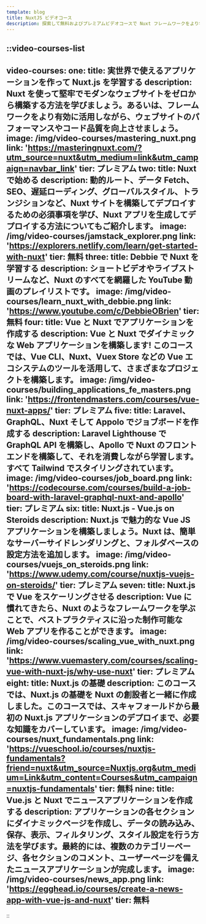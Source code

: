 ```yaml
---
template: blog
title: NuxtJS ビデオコース
description: 探索して無料およびプレミアムビデオコースで Nuxt フレームワークをより学びましょう。
---
```


::video-courses-list
---
video-courses:
  one:
    title: 実世界で使えるアプリケーションを作って Nuxt.js を学習する
    description: Nuxt を使って堅牢でモダンなウェブサイトをゼロから構築する方法を学びましょう。あるいは、フレームワークをより有効に活用しながら、ウェブサイトのパフォーマンスやコード品質を向上させましょう。
    image: /img/video-courses/mastering_nuxt.png
    link: 'https://masteringnuxt.com/?utm_source=nuxt&utm_medium=link&utm_campaign=navbar_link'
    tier: プレミアム
  two:
    title: Nuxt で始める
    description: 動的ルート、データ Fetch、SEO、遅延ローディング、グローバルスタイル、トランジションなど、Nuxt サイトを構築してデプロイするための必須事項を学び、Nuxt アプリを生成してデプロイする方法についてもご紹介します。
    image: /img/video-courses/jamstack_explorer.png
    link: 'https://explorers.netlify.com/learn/get-started-with-nuxt'
    tier: 無料
  three:
    title: Debbie で Nuxt を学習する
    description: ショートビデオやライブストリームなど、Nuxt のすべてを網羅した YouTube 動画のプレイリストです。
    image: /img/video-courses/learn_nuxt_with_debbie.png
    link: 'https://www.youtube.com/c/DebbieOBrien'
    tier: 無料
  four:
    title: Vue と Nuxt でアプリケーションを作成する
    description: Vue と Nuxt でダイナミックな Web アプリケーションを構築します! このコースでは、Vue CLI、Nuxt、Vuex Store などの Vue エコシステムのツールを活用して、さまざまなプロジェクトを構築します。
    image: /img/video-courses/building_applications_fe_masters.png
    link: 'https://frontendmasters.com/courses/vue-nuxt-apps/'
    tier: プレミアム
  five:
    title: Laravel、GraphQL、Nuxt そして Appolo でジョブボードを作成する
    description: Laravel Lighthouse で GraphQL API を構築し、Apollo で Nuxt のフロントエンドを構築して、それを消費しながら学習します。すべて Tailwind でスタイリングされています。
    image: /img/video-courses/job_board.png
    link: 'https://codecourse.com/courses/build-a-job-board-with-laravel-graphql-nuxt-and-apollo'
    tier: プレミアム
  six:
    title: Nuxt.js - Vue.js on Steroids
    description: Nuxt.js で魅力的な Vue JS アプリケーションを構築しましょう。Nuxt は、簡単なサーバーサイドレンダリングと、フォルダベースの設定方法を追加します。
    image: /img/video-courses/vuejs_on_steroids.png
    link: 'https://www.udemy.com/course/nuxtjs-vuejs-on-steroids/'
    tier: プレミアム
  seven:
    title: Nuxt.js で Vue をスケーリングさせる
    description: Vue に慣れてきたら、Nuxt のようなフレームワークを学ぶことで、ベストプラクティスに沿った制作可能な Web アプリを作ることができます。
    image: /img/video-courses/scaling_vue_with_nuxt.png
    link: 'https://www.vuemastery.com/courses/scaling-vue-with-nuxt-js/why-use-nuxt'
    tier: プレミアム
  eight:
    title: Nuxt.js の基礎
    description: このコースでは、Nuxt.js の基礎を Nuxt の創設者と一緒に作成しました。このコースでは、スキャフォールドから最初の Nuxt.js アプリケーションのデプロイまで、必要な知識をカバーしています。
    image: /img/video-courses/nuxt_fundamentals.png
    link: 'https://vueschool.io/courses/nuxtjs-fundamentals?friend=nuxt&utm_source=Nuxtjs.org&utm_medium=Link&utm_content=Courses&utm_campaign=nuxtjs-fundamentals'
    tier: 無料
  nine:
    title: Vue.js と Nuxt でニュースアプリケーションを作成する
    description: アプリケーションの各セクションにダイナミックページを作成し、データの読み込み、保存、表示、フィルタリング、スタイル設定を行う方法を学びます。最終的には、複数のカテゴリーページ、各セクションのコメント、ユーザーページを備えたニュースアプリケーションが完成します。
    image: /img/video-courses/news_app.png
    link: 'https://egghead.io/courses/create-a-news-app-with-vue-js-and-nuxt'
    tier: 無料
---
::
